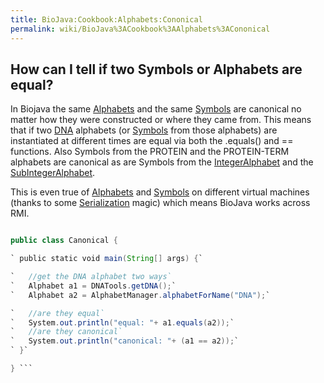 ```yaml
---
title: BioJava:Cookbook:Alphabets:Cononical
permalink: wiki/BioJava%3ACookbook%3AAlphabets%3ACononical
---
```


How can I tell if two Symbols or Alphabets are equal?
-----------------------------------------------------

In Biojava the same
[Alphabets](http://www.biojava.org/docs/api1.8/org/biojava/bio/symbol/Alphabet.html)
and the same
[Symbols](http://www.biojava.org/docs/api1.8/org/biojava/bio/symbol/Symbol.html)
are canonical no matter how they were constructed or where they came
from. This means that if two [DNA](wp:DNA "wikilink") alphabets (or
[Symbols](http://www.biojava.org/docs/api1.8/org/biojava/bio/symbol/Symbol.html)
from those alphabets) are instantiated at different times are equal via
both the .equals() and == functions. Also Symbols from the PROTEIN and
the PROTEIN-TERM alphabets are canonical as are Symbols from the
[IntegerAlphabet](http://www.biojava.org/docs/api1.8/org/biojava/bio/symbol/IntegerAlphabet.html)
and the
[SubIntegerAlphabet](http://www.biojava.org/docs/api1.8/org/biojava/bio/symbol/IntegerAlphabet.SubIntegerAlphabet.html).

This is even true of
[Alphabets](http://www.biojava.org/docs/api1.8/org/biojava/bio/symbol/Alphabet.html)
and
[Symbols](http://www.biojava.org/docs/api1.8/org/biojava/bio/symbol/Symbol.html)
on different virtual machines (thanks to some
[Serialization](http://java.sun.com/j2se/1.4.2/docs/api/java/io/Serializable.html)
magic) which means BioJava works across RMI.

```java import org.biojava.bio.symbol.\*; import org.biojava.bio.seq.\*;

public class Canonical {

` public static void main(String[] args) {`

`   //get the DNA alphabet two ways`  
`   Alphabet a1 = DNATools.getDNA();`  
`   Alphabet a2 = AlphabetManager.alphabetForName("DNA");`

`   //are they equal`  
`   System.out.println("equal: "+ a1.equals(a2));`  
`   //are they canonical`  
`   System.out.println("canonical: "+ (a1 == a2));`  
` }`

} ```
